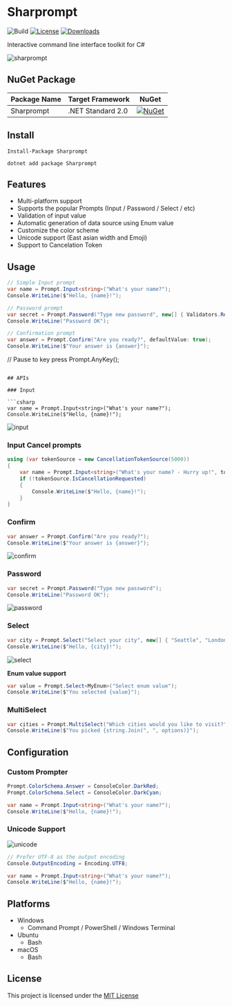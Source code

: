 # Sharprompt

![Build](https://github.com/shibayan/Sharprompt/workflows/Build/badge.svg)
[![License](https://img.shields.io/github/license/shibayan/Sharprompt)](https://github.com/shibayan/Sharprompt/blob/master/LICENSE)
[![Downloads](https://img.shields.io/nuget/dt/Sharprompt)](https://www.nuget.org/packages/Sharprompt/)

Interactive command line interface toolkit for C#

![sharprompt](https://user-images.githubusercontent.com/1356444/62227794-87506e00-b3f7-11e9-84ae-06c9a900448b.gif)

## NuGet Package

Package Name | Target Framework | NuGet
---|---|---
Sharprompt | .NET Standard 2.0 | [![NuGet](https://img.shields.io/nuget/v/Sharprompt)](https://www.nuget.org/packages/Sharprompt/)

## Install

```
Install-Package Sharprompt
```

```
dotnet add package Sharprompt
```

## Features

- Multi-platform support
- Supports the popular Prompts (Input / Password / Select / etc)
- Validation of input value
- Automatic generation of data source using Enum value
- Customize the color scheme
- Unicode support (East asian width and Emoji)
- Support to Cancelation Token 

## Usage

```csharp
// Simple Input prompt
var name = Prompt.Input<string>("What's your name?");
Console.WriteLine($"Hello, {name}!");

// Password prompt
var secret = Prompt.Password("Type new password", new[] { Validators.Required(), Validators.MinLength(8) });
Console.WriteLine("Password OK");

// Confirmation prompt
var answer = Prompt.Confirm("Are you ready?", defaultValue: true);
Console.WriteLine($"Your answer is {answer}");
```

// Pause to key press
Prompt.AnyKey();
```

## APIs

### Input

```csharp
var name = Prompt.Input<string>("What's your name?");
Console.WriteLine($"Hello, {name}!");
```

![input](https://user-images.githubusercontent.com/1356444/62228275-50c72300-b3f8-11e9-8d51-63892e8eeaaa.gif)

### Input Cancel prompts
```csharp
using (var tokenSource = new CancellationTokenSource(5000))
{
    var name = Prompt.Input<string>("What's your name? - Hurry up!", tokenSource.Token);
    if (!tokenSource.IsCancellationRequested)
    {
        Console.WriteLine($"Hello, {name}!");
    }
}
```

### Confirm

```csharp
var answer = Prompt.Confirm("Are you ready?");
Console.WriteLine($"Your answer is {answer}");
```

![confirm](https://user-images.githubusercontent.com/1356444/62229064-e0210600-b3f9-11e9-8c52-b9c9257811c0.gif)

### Password

```csharp
var secret = Prompt.Password("Type new password");
Console.WriteLine("Password OK");
```

![password](https://user-images.githubusercontent.com/1356444/62228952-9fc18800-b3f9-11e9-98ea-3aa52ee84e93.gif)

### Select

```csharp
var city = Prompt.Select("Select your city", new[] { "Seattle", "London", "Tokyo" });
Console.WriteLine($"Hello, {city}!");
```

![select](https://user-images.githubusercontent.com/1356444/62228719-2de93e80-b3f9-11e9-8be5-f19e6ef58aeb.gif)

**Enum value support**

```csharp
var value = Prompt.Select<MyEnum>("Select enum value");
Console.WriteLine($"You selected {value}");
```

### MultiSelect

```csharp
var cities = Prompt.MultiSelect("Which cities would you like to visit?", new[] { "Seattle", "London", "Tokyo", "New York", "Singapore", "Shanghai" }, pageSize: 3);
Console.WriteLine($"You picked {string.Join(", ", options)}");
```

## Configuration

### Custom Prompter

```csharp
Prompt.ColorSchema.Answer = ConsoleColor.DarkRed;
Prompt.ColorSchema.Select = ConsoleColor.DarkCyan;

var name = Prompt.Input<string>("What's your name?");
Console.WriteLine($"Hello, {name}!");
```

### Unicode Support

![unicode](https://user-images.githubusercontent.com/1356444/89803983-86a3f900-db6e-11ea-8fc8-5b6f9ef5644f.gif)

```csharp
// Prefer UTF-8 as the output encoding
Console.OutputEncoding = Encoding.UTF8;

var name = Prompt.Input<string>("What's your name?");
Console.WriteLine($"Hello, {name}!");
```

## Platforms

- Windows
  - Command Prompt / PowerShell / Windows Terminal
- Ubuntu
  - Bash
- macOS
  - Bash

## License

This project is licensed under the [MIT License](https://github.com/shibayan/Sharprompt/blob/master/LICENSE)
